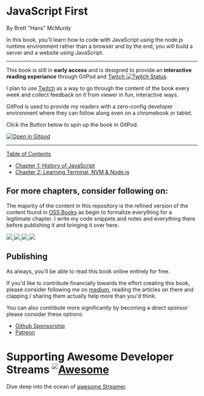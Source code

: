 # JavaScript First
By Brett "Hans" McMurdy

In this book, you'll learn how to code with JavaScript using the node.js runtime environment rather than a browser and by the end, you will build a server and a website using JavaScript.

-----

This book is still in **early access** and is designed to provide an **interactive reading experiance** through GitPod and [Twitch ![Twitch Status](https://img.shields.io/twitch/status/hansoncoding?label=)](https://twitch.tv/hansoncoding).

I plan to use [Twitch](https://www.twitch.tv/hansoncoding/about) as a way to go through the content of the book every week and collect feedback on it from viewer in fun, interactive ways.

GitPod is used to provide my readers with a zero-config developer environment where they can follow along even on a chromebook or tablet.

Click the Button below to spin up the book in GitPod.

[![Open in Gitpod](http://gitpod.io/button/open-in-gitpod.svg)](https://b7583dfc-7707-4898-acea-c8a61f65c8a0.ws-us02.gitpod.io/#/workspace/JavaScript-First)

-----

[Table of Contents](toc.md)

<!-- * [Foreword](foreword.md) (by [Hans McMurdy]()
* [Preface](./preface.md) -->
* [Chapter 1: History of JavaScript](./01-History-of-JS/A-brief-history.md)
* [Chapter 2: Learning Terminal, NVM & Node.js](./02-Introduction-Node-WIth-NVM/1-terminal-basics-and-installing-nvm-node-js.md)
<!-- * [Chapter 3: JavaScript Datatypes & fundementals](./03-DataTypes/00-[RAW]what-do-you-really-know-about-javascript.md) -->


## For more chapters, consider following on:
The majority of the content in this repository is the refined version of the content found in [OSS Books](https://github.com/HansUXdev/OSS-Books) as begin to formalize everything for a legitimate chapter. I write my code snippets and notes and everything there before publishing it and bringing it over here.

<a href="https://medium.com/@hansOnConsult" class="MEDIUM">
   <img src="https://img.shields.io/badge/medium-%2312100E.svg?&style=for-the-badge&logo=medium&logoColor=white" />
</a>
<a href="https://dev.to/hansuxdev" class="DEV TO">
   <img src="https://img.shields.io/badge/DEV.TO-%230A0A0A.svg?&style=for-the-badge&logo=dev-dot-to&logoColor=white" />
</a>
<a href="https://www.youtube.com/channel/UCCGfELkPCJg1XHxQfFFz7pw/about" class="YOUTUBE">
   <img src="https://img.shields.io/badge/youtube-%23FF0000.svg?&style=for-the-badge&logo=youtube&logoColor=white" />
</a>

<a href="https://www.youtube.com/channel/UCCGfELkPCJg1XHxQfFFz7pw/about" class="Twitch">
   <img src="https://img.shields.io/twitch/status/hansoncoding?style=for-the-badge" />
</a>



## Publishing

As always, you'll be able to read this book online entirely for free.

<!-- This edition of the books is being self-published through [GetiPub](https://geti.pub) publishing. The published books will be made available for sale through normal book retail sources. -->

If you'd like to contribute financially towards the effort creating this book, please consider following me on [medium](https://medium.com/@HansOnConsult), reading the articles on there and clapping / sharing them actually help more than you'd think.

You can also contribute more significantly by becoming a direct sponsor please consider these options:

* [Github Sponsorship](https://github.com/users/HansUXdev/sponsorship)
* [Patreon](https://www.patreon.com/hansOnDevelopment)

# Supporting Awesome Developer Streams [![Awesome](https://cdn.rawgit.com/sindresorhus/awesome/d7305f38d29fed78fa85652e3a63e154dd8e8829/media/badge.svg)](https://github.com/sindresorhus/awesome)
Dive deep into the ocean of [awesome Streamer](https://github.com/andyli/awesome-developer-streams/tree/shields.io#developers-that-stream).